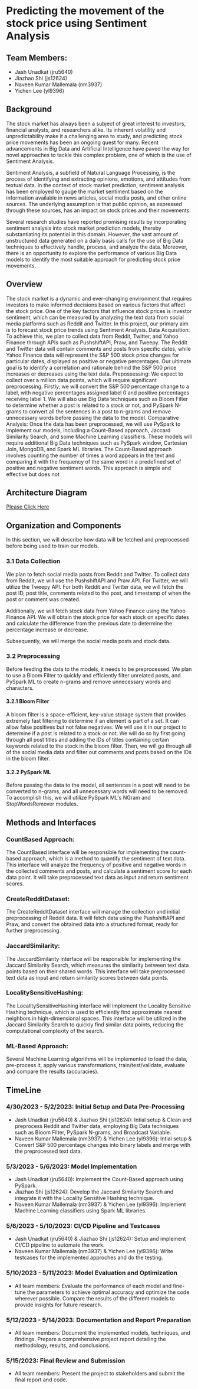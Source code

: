 # **Predicting the movement of the stock price using Sentiment Analysis** 



## Team Members: 

- Jash Unadkat (jru5640)
- Jiazhao Shi (js12624)
- Naveen Kumar Mallemala (nm3937)
- Yichen Lee (yl9396) 



## Background

The stock market has always been a subject of great interest to investors, financial analysts, and researchers alike. Its inherent volatility and unpredictability make it a challenging area to study, and predicting stock price movements has been an ongoing quest for many. Recent advancements in Big Data and Artificial Intelligence have paved the way for novel approaches to tackle this complex problem, one of which is the use of Sentiment Analysis.

Sentiment Analysis, a subfield of Natural Language Processing, is the process of identifying and extracting opinions, emotions, and attitudes from textual data. In the context of stock market prediction, sentiment analysis has been employed to gauge the market sentiment based on the information available in news articles, social media posts, and other online sources. The underlying assumption is that public opinion, as expressed through these sources, has an impact on stock prices and their movements.

Several research studies have reported promising results by incorporating sentiment analysis into stock market prediction models, thereby substantiating its potential in this domain. However, the vast amount of unstructured data generated on a daily basis calls for the use of Big Data techniques to effectively handle, process, and analyze the data. Moreover, there is an opportunity to explore the performance of various Big Data models to identify the most suitable approach for predicting stock price movements.



## Overview

The stock market is a dynamic and ever-changing environment that requires investors to make informed decisions based on various factors that affect the stock price. One of the key factors that influence stock prices is investor sentiment, which can be measured by analyzing the text data from social media platforms such as Reddit and Twitter. In this project, our primary aim is to forecast stock price trends using Sentiment Analysis.
Data Acquisition: To achieve this, we plan to collect data from Reddit, Twitter, and Yahoo Finance through APIs such as PushshiftAPI, Praw, and Tweepy. The Reddit and Twitter data will contain comments and posts from specific dates, while Yahoo Finance data will represent the S&P 500 stock price changes for particular dates, displayed as positive or negative percentages. Our ultimate goal is to identify a correlation and rationale behind the S&P 500 price increases or decreases using the text data.
Prepossessing: We expect to collect over a million data points, which will require significant preprocessing. Firstly, we will convert the S&P 500 percentage change to a label, with negative percentages assigned label 0 and positive percentages receiving label 1. We will also use Big Data techniques such as Bloom Filter to determine whether a post is related to a stock or not, and PySpark N-grams to convert all the sentences in a post to n-grams and remove unnecessary words before passing the data to the model.
Comparative Analysis: Once the data has been preprocessed, we will use PySpark to implement our models, including a Count-Based approach, Jaccard Similarity Search, and some Machine Learning classifiers. These models will require additional Big Data techniques such as PySpark window, Cartesian Join, MongoDB, and Spark ML libraries.
The Count-Based approach involves counting the number of times a word appears in the text and comparing it with the frequency of the same word in a predefined set of positive and negative sentiment words. This approach is simple and effective but does not 





## Architecture Diagram


[Please Click Here](https://drive.google.com/file/d/1MPIQGLnW9QhFf8dUt1a1oq7XwBErhy2A/view?usp=sharing)



## Organization and Components

In this section, we will describe how data will be fetched and preprocessed before being used to train our models.

### 3.1 Data Collection 

We plan to fetch social media posts from Reddit and Twitter. To collect data from Reddit, we will use the PushshiftAPI and Praw API. For Twitter, we will utilize the Tweepy API. For both Reddit and Twitter data, we will fetch the post ID, post title, comments related to the post, and timestamp of when the post or comment was created.

Additionally, we will fetch stock data from Yahoo Finance using the Yahoo Finance API. We will obtain the stock price for each stock on specific dates and calculate the difference from the previous date to determine the percentage increase or decrease.

Subsequently, we will merge the social media posts and stock data.



### 3.2 Preprocessing

Before feeding the data to the models, it needs to be preprocessed. We plan to use a Bloom Filter to quickly and efficiently filter unrelated posts, and PySpark ML to create n-grams and remove unnecessary words and characters.



#### 3.2.1 Bloom Filter

A bloom filter is a space-efficient, key-value storage system that provides extremely fast filtering to determine if an element is part of a set. It can allow false positives but not false negatives. We will use it in our project to determine if a post is related to a stock or not. We will do so by first going through all post titles and adding the IDs of titles containing certain keywords related to the stock in the bloom filter. Then, we will go through all of the social media data and filter out comments and posts based on the IDs in the bloom filter.



#### 3.2.2 PySpark ML 

Before passing the data to the model, all sentences in a post will need to be converted to n-grams, and all unnecessary words will need to be removed. To accomplish this, we will utilize PySpark ML's NGram and StopWordsRemover modules.



## Methods and Interfaces

### **CountBased** Approach:

The CountBased interface will be responsible for implementing the count-based approach, which is a method to quantify the sentiment of text data. This interface will analyze the frequency of positive and negative words in the collected comments and posts, and calculate a sentiment score for each data point. It will take preprocessed text data as input and return sentiment scores.



### **CreateRedditDataset**:

The CreateRedditDataset interface will manage the collection and initial preprocessing of Reddit data. It will fetch data using the PushshiftAPI and Praw, and convert the obtained data into a structured format, ready for further preprocessing.



### **JaccardSimilarity**:

The JaccardSimilarity interface will be responsible for implementing the Jaccard Similarity Search, which measures the similarity between text data points based on their shared words. This interface will take preprocessed text data as input and return similarity scores between data points.



### **LocalitySensitiveHashing**:

The LocalitySensitiveHashing interface will implement the Locality Sensitive Hashing technique, which is used to efficiently find approximate nearest neighbors in high-dimensional spaces. This interface will be utilized in the Jaccard Similarity Search to quickly find similar data points, reducing the computational complexity of the search.

### **ML-Based Approach**:

Several Machine Learning algorithms will be implemented to load the data, pre-process it, apply various transformations, train/test/validate, evaluate and compare the results (accuracies). 




## TimeLine

### **4/30/2023 - 5/2/2023: Initial Setup and Data Pre-Processing**

- Jash Unadkat (jru5640) & Jiazhao Shi (js12624): Intial setup & Clean and preprocess Reddit and Twitter data, employing Big Data techniques such as Bloom Filter, PySpark N-grams, and Broadcast Variable.
- Naveen Kumar Mallemala (nm3937) & Yichen Lee (yl9396): Intial setup & Convert S&P 500 percentage changes into binary labels and merge with the preprocessed text data.

### **5/3/2023 - 5/6/2023: Model Implementation**

- Jash Unadkat (jru5640): Implement the Count-Based approach using PySpark.
- Jiazhao Shi (js12624): Develop the Jaccard Similarity Search and integrate it with the Locality Sensitive Hashing technique.
- Naveen Kumar Mallemala (nm3937) & Yichen Lee (yl9396): Implement Machine Learning classifiers using Spark ML libraries.


### **5/6/2023 - 5/10/2023: CI/CD Pipeline and Testcases**

- Jash Unadkat (jru5640) & Jiazhao Shi (js12624): Setup and implement CI/CD pipeline to automate the work.
- Naveen Kumar Mallemala (nm3937) & Yichen Lee (yl9396): Write testcases for the implemented approches and do the testing. 

### **5/10/2023 - 5/11/2023: Model Evaluation and Optimization**

- All team members: Evaluate the performance of each model and fine-tune the parameters to achieve optimal accuracy and optimize the code wherever possible. Compare the results of the different models to provide insights for future research.

### **5/12/2023 - 5/14/2023: Documentation and Report Preparation**

- All team members: Document the implemented models, techniques, and findings. Prepare a comprehensive project report detailing the methodology, results, and conclusions.

### **5/15/2023: Final Review and Submission**

- All team members: Present the project to stakeholders and submit the final report and code.